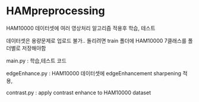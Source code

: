 # HAMpreprocessing

HAM10000 데이터셋에 여러 영상처리 알고리즘 적용후 학습, 테스트

데이터셋은 용량문제로 업로드 불가.. 돌리려면 train 폴더에 HAM10000 7클래스를 폴더별로 저장해야함

main.py : 학습,테스트 코드

edgeEnhance.py : HAM10000 데이터셋에 edgeEnhancement sharpening 적용,

contrast.py : apply contrast enhance to HAM10000 dataset
